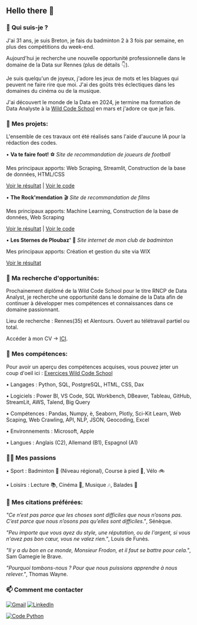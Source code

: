 ## Hello there 👋

### 🤔 **Qui suis-je ?**

J'ai 31 ans, je suis Breton, je fais du badminton 2 à 3 fois par semaine, en plus des compétitions du week-end.

Aujourd'hui je recherche une nouvelle opportunité professionnelle dans le domaine de la Data sur Rennes (plus de détails 👇).

Je suis quelqu'un de joyeux, j'adore les jeux de mots et les blagues qui peuvent ne faire rire que moi. J'ai des goûts très éclectiques dans les domaines du cinéma ou de la musique.

J'ai découvert le monde de la Data en 2024, je termine ma formation de Data Analyste à la [Wild Code School](https://www.wildcodeschool.com/fr-fr/formations-data/formation-data-analyst) en mars et j'adore ce que je fais.

### 🚧 **Mes projets:**

L'ensemble de ces travaux ont été réalisés sans l'aide d'aucune IA pour la rédaction des codes.

• **Va te faire foot!** ⚽️ *Site de recommandation de joueurs de football*

Mes principaux apports: Web Scraping, Streamlit, Construction de la base de données, HTML/CSS

[Voir le résultat](https://kiliancadiou-va-te-faire-foot-streamlitstreamlit-app-xttkka.streamlit.app/) | [Voir le code](https://github.com/KilianCadiou/Va-Te-Faire-Foot/tree/2630b4472778cc216711b471cc78a97f8a7bb453/DATASET)

• **The Rock'mendation** 🎬 *Site de recommandation de films*

Mes principaux apports: Machine Learning, Construction de la base de données, Web Scraping

[Voir le résultat](https://kiliancadiou-the-rock-mendation-streamlitstreamlit-app-ilurtj.streamlit.app/) | [Voir le code](https://github.com/KilianCadiou/The-Rock-mendation/tree/e00593098819c9689f22c4dd2c309c438f8d7bee/Codes)

• **Les Sternes de Ploubaz'** 🏸 *Site internet de mon club de badminton*

Mes principaux apports: Création et gestion du site via WIX

[Voir le résultat](https://www.les-sternes-de-ploubaz.com/)

### 🎯 **Ma recherche d'opportunités:**

Prochainement diplômé de la Wild Code School pour le titre RNCP de Data Analyst, je recherche une opportunité dans le domaine de la Data afin de continuer à développer mes compétences et connaissances dans ce domaine passionnant.

Lieu de recherche : Rennes(35) et Alentours. Ouvert au télétravail partiel ou total.

Accéder à mon CV -> [ICI](https://drive.google.com/file/d/1SELiuFPDsDE7FNEJnj_RpgmmFSA7Spq5/view?usp=sharing).

### 🌱 **Mes compétences:**

Pour avoir un aperçu des compétences acquises, vous pouvez jeter un coup d'oeil ici : [Exercices Wild Code School](https://github.com/KilianCadiou/Cours-Wild-Code-School)

• Langages : Python, SQL, PostgreSQL, HTML, CSS, Dax

• Logiciels : Power BI, VS Code, SQL Workbench, DBeaver, Tableau, GitHub, StreamLit, AWS, Talend, Big Query

• Compétences : Pandas, Numpy, è, Seaborn, Plotly, Sci-Kit Learn, Web Scaping, Web Crawling, API, NLP, JSON, Geocoding, Excel

• Environnements : Microsoft, Apple

• Langues : Anglais (C2), Allemand (B1), Espagnol (A1)

### 💁‍♂️ **Mes passions**
    
• Sport : Badminton 🏸 (Niveau régional), Course à pied 🏃, Vélo 🚲
    
• Loisirs : Lecture 📚, Cinéma 🎥, Musique 🎶, Balades 🥾

### 💬 **Mes citations préférées:**

*"Ce n’est pas parce que les choses sont difficiles que nous n’osons pas. C’est parce que nous n’osons pas qu’elles sont difficiles."*, Sénèque.

*"Peu importe que vous ayez du style, une réputation, ou de l'argent, si vous n'avez pas bon cœur, vous ne valez rien."*, Louis de Funès.

*"Il y a du bon en ce monde, Monsieur Frodon, et il faut se battre pour cela."*, Sam Gamegie le Brave.

*"Pourquoi tombons-nous ? Pour que nous puissions apprendre à nous relever."*, Thomas Wayne.

### 📫 **Comment me contacter**

[![Gmail](https://img.shields.io/badge/Gmail-D14836?logo=gmail&logoColor=white)](mailto:kiliancadiou@gmail.com)   [![LinkedIn](https://custom-icon-badges.demolab.com/badge/LinkedIn-0A66C2?logo=linkedin-white&logoColor=fff)](https://www.linkedin.com/in/kiliancadiou/)

[![Code Python](https://img.shields.io/badge/CodePython-yellow?logo=Python&logoColor=white)](https://github.com/KilianCadiou/The-Rock-mendation/tree/e00593098819c9689f22c4dd2c309c438f8d7bee/Codes)



<!--
**KilianCadiou/KilianCadiou** is a ✨ _special_ ✨ repository because its `README.md` (this file) appears on your GitHub profile.

Here are some ideas to get you started:

- 🔭 I’m currently working on ...
- 🌱 I’m currently learning ...
- 👯 I’m looking to collaborate on ...
- 🤔 I’m looking for help with ...
- 💬 Ask me about ...
- 📫 How to reach me: ...
- 😄 Pronouns: ...
- ⚡ Fun fact: ...
-->
